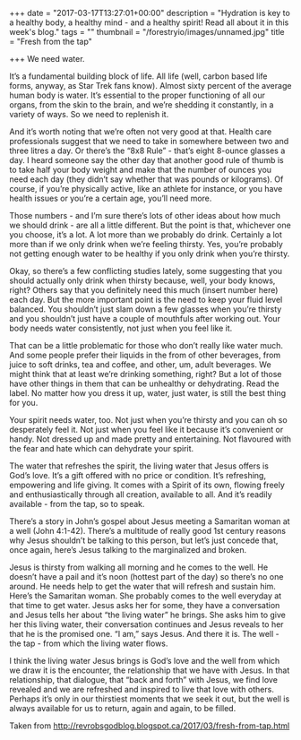 +++
date = "2017-03-17T13:27:01+00:00"
description = "Hydration is key to a healthy body, a healthy mind - and a healthy spirit! Read all about it in this week's blog."
tags = ""
thumbnail = "/forestryio/images/unnamed.jpg"
title = "Fresh from the tap"

+++
We need water.

It’s a fundamental building block of life. All life (well, carbon based life forms, anyway, as Star Trek fans know). Almost sixty percent of the average human body is water. It’s essential to the proper functioning of all our organs, from the skin to the brain, and we’re shedding it constantly, in a variety of ways. So we need to replenish it.

And it’s worth noting that we’re often not very good at that. Health care professionals suggest that we need to take in somewhere between two and three litres a day. Or there’s the “8x8 Rule” - that’s eight 8-ounce glasses a day. I heard someone say the other day that another good rule of thumb is to take half your body weight and make that the number of ounces you need each day (they didn’t say whether that was pounds or kilograms). Of course, if you’re physically active, like an athlete for instance, or you have health issues or you’re a certain age, you’ll need more.

Those numbers - and I’m sure there’s lots of other ideas about how much we should drink - are all a little different. But the point is that, whichever one you choose, it’s a lot. A lot more than we probably do drink. Certainly a lot more than if we only drink when we’re feeling thirsty. Yes, you’re probably not getting enough water to be healthy if you only drink when you’re thirsty.

Okay, so there’s a few conflicting studies lately, some suggesting that you should actually only drink when thirsty because, well, your body knows, right? Others say that you definitely need this much (insert number here) each day. But the more important point is the need to keep your fluid level balanced. You shouldn’t just slam down a few glasses when you’re thirsty and you shouldn’t just have a couple of mouthfuls after working out. Your body needs water consistently, not just when you feel like it.

That can be a little problematic for those who don’t really like water much. And some people prefer their liquids in the from of other beverages, from juice to soft drinks, tea and coffee, and other, um, adult beverages. We might think that at least we’re drinking something, right? But a lot of those have other things in them that can be unhealthy or dehydrating. Read the label. No matter how you dress it up, water, just water, is still the best thing for you.

Your spirit needs water, too. Not just when you’re thirsty and you can oh so desperately feel it. Not just when you feel like it because it’s convenient or handy. Not dressed up and made pretty and entertaining. Not flavoured with the fear and hate which can dehydrate your spirit.

The water that refreshes the spirit, the living water that Jesus offers is God’s love. It’s a gift offered with no price or condition. It’s refreshing, empowering and life giving. It comes with a Spirit of its own, flowing freely and enthusiastically through all creation, available to all. And it’s readily available - from the tap, so to speak.

There’s a story in John’s gospel about Jesus meeting a Samaritan woman at a well (John 4:1-42). There’s a multitude of really good 1st century reasons why Jesus shouldn’t be talking to this person, but let’s just concede that, once again, here’s Jesus talking to the marginalized and broken.

Jesus is thirsty from walking all morning and he comes to the well. He doesn’t have a pail and it’s noon (hottest part of the day) so there’s no one around. He needs help to get the water that will refresh and sustain him. Here’s the Samaritan woman. She probably comes to the well everyday at that time to get water. Jesus asks her for some, they have a conversation and Jesus tells her about “the living water” he brings. She asks him to give her this living water, their conversation continues and Jesus reveals to her that he is the promised one. “I am,” says Jesus. And there it is. The well - the tap - from which the living water flows.

I think the living water Jesus brings is God’s love and the well from which we draw it is the encounter, the relationship that we have with Jesus. In that relationship, that dialogue, that “back and forth” with Jesus, we find love revealed and we are refreshed and inspired to live that love with others. Perhaps it’s only in our thirstiest moments that we seek it out, but the well is always available for us to return, again and again, to be filled.

Taken from http://revrobsgodblog.blogspot.ca/2017/03/fresh-from-tap.html